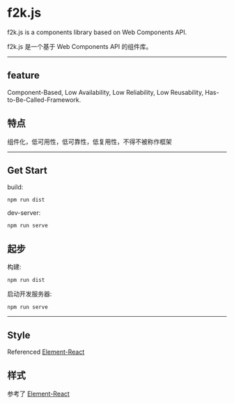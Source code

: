 # f2k.js
f2k.js is a components library based on Web Components API.

f2k.js 是一个基于 Web Components API 的组件库。

---
## feature
Component-Based, Low Availability, Low Reliability, Low Reusability, Has-to-Be-Called-Framework. 

## 特点
组件化，低可用性，低可靠性，低复用性，不得不被称作框架

---

## Get Start

build:

    npm run dist

dev-server:

    npm run serve

## 起步

构建:

    npm run dist

启动开发服务器:

    npm run serve

---

## Style

Referenced [Element-React](https://github.com/ElemeFE/element-react)

## 样式

参考了 [Element-React](https://github.com/ElemeFE/element-react)